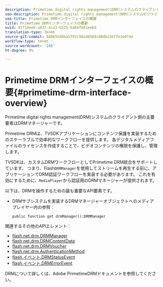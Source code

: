 ```yaml
---
description: Primetime digital rights management(DRM)システムのクライアント側の主要要素はDRMマネージャーです。
seo-description: Primetime digital rights management(DRM)システムのクライアント側の主要要素はDRMマネージャーです。
seo-title: Primetime DRMインターフェイスの概要
title: Primetime DRMインターフェイスの概要
uuid: 01714ee6-a937-4ca3-b535-6a6ef681ee6d
translation-type: tm+mt
source-git-commit: 040655d8ba5f91c98ed0584c08db226ffe1e0f4e
workflow-type: tm+mt
source-wordcount: '245'
ht-degree: 0%

---
```



# Primetime DRMインターフェイスの概要{#primetime-drm-interface-overview}

Primetime digital rights management(DRM)システムのクライアント側の主要要素はDRMマネージャーです。

<!--<a id="section_4DD54E085AB345FE9BE00865E56B28DB"></a>-->

Primetime DRMは、TVSDKアプリケーションにコンテンツ保護を実装するためのスケーラブルで効率的なワークフローを提供します。 各デジタルメディアファイルのライセンスを作成することで、ビデオコンテンツの権限を保護し、管理します。

TVSDKは、カスタムDRMワークフローとしてPrimetime DRM統合をサポートしています。 つまり、Flash`DRMManager`を使用してストリームを再生する前に、アプリケーションでDRM認証ワークフローを実装する必要があります。 これを有効にするために、`MediaPlayer`から認証用のDRMマネージャーが提供されます。

以下は、DRMを操作するための最も重要なAPI要素です。

* DRMサブシステムを実装するDRMマネージャーオブジェクトへのメディアプレイヤー内の参照：

   ```
   public function get drmManager():DRMManager 
   ```

<!--<a id="section_4204CE2731A44F67A3664AEDE8CCCA47"></a>-->

関連するその他のAPIエレメント：

* [flash.net.drm.DRMManager](https://help.adobe.com/en_US/FlashPlatform/reference/actionscript/3/flash/net/drm/DRMManager.html)
* [flash.net.drm.DRMContentData](https://help.adobe.com/en_US/FlashPlatform/reference/actionscript/3/flash/net/drm/DRMContentData.html)
* [flash.net.drm.DRMVoucher](https://help.adobe.com/en_US/FlashPlatform/reference/actionscript/3/flash/net/drm/DRMVoucher.html)
* [flash.net.drm.AuthenticationMethod](https://help.adobe.com/en_US/FlashPlatform/reference/actionscript/3/flash/net/drm/AuthenticationMethod.html)
* [flash.イベント.DRMStatusEvent](https://help.adobe.com/en_US/FlashPlatform/reference/actionscript/3/flash/events/DRMStatusEvent.html)
* [flash.イベント.DRMErrorEvent](https://help.adobe.com/en_US/FlashPlatform/reference/actionscript/3/flash/events/DRMErrorEvent.html)

<!--<a id="section_F58941D68EB94A5EBD1C7454D2A1B17A"></a>-->

DRMについて詳しくは、Adobe PrimetimeDRMドキュメントを参照してください。
